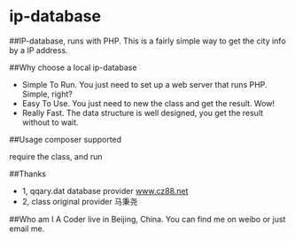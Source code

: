 ip-database
===========

##IP-database, runs with PHP.
This is a fairly simple way to get the city info by a IP address.

##Why choose a local ip-database
+ Simple To Run. You just need to set up a web server that runs PHP. Simple, right?
+ Easy To Use. You just need to new the class and get the result. Wow!
+ Really Fast. The data structure is well designed, you get the result without to wait.

##Usage
composer supported

require the class, and run


##Thanks
+ 1, qqary.dat database provider www.cz88.net
+ 2, class original provider 马秉尧

##Who am I
A Coder live in Beijing, China. You can find me on weibo or just email me.
